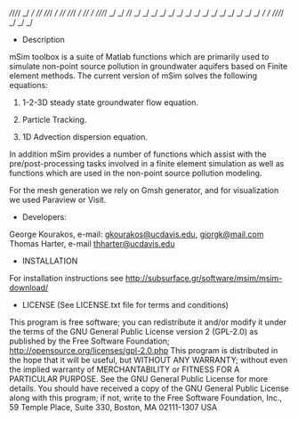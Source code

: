 _/_/_/_/
    	            _/          _/
    _/_/  _/_/_/   _/               _/_/  _/_/_/ 
   _/  _/_/  _/   _/_/_/_/    _/   _/  _/_/  _/
  _/   _/   _/          _/   _/   _/   _/   _/
 _/        _/          _/   _/   _/        _/
_/        _/    _/_/_/_/   _/   _/        _/



* Description

mSim toolbox is a suite of Matlab functions which are primarily used to simulate non-point source pollution in groundwater
aquifers based on Finite element methods. The current version of mSim solves the following equations:

1) 1-2-3D steady state groundwater flow equation.

2) Particle Tracking.

3) 1D Advection dispersion equation.

In addition mSim provides a number of functions which assist with the pre/post-processing tasks involved in a 
finite element simulation as well as functions which are used in the non-point source pollution modeling.

For the mesh generation we rely on Gmsh generator, and for visualization we used Paraview or Visit.


* Developers:

George Kourakos, e-mail: gkourakos@ucdavis.edu, giorgk@mail.com
Thomas Harter,  e-mail thharter@ucdavis.edu


* INSTALLATION

For installation instructions see http://subsurface.gr/software/msim/msim-download/



* LICENSE (See LICENSE.txt file for terms and conditions)

This program is free software; you can redistribute it and/or modify it under the terms of the GNU General Public License version 2 (GPL-2.0) as published by the Free Software Foundation; http://opensource.org/licenses/gpl-2.0.php 
This program is distributed in the hope that it will be useful, but WITHOUT ANY WARRANTY; without even the implied warranty of MERCHANTABILITY or FITNESS FOR A PARTICULAR PURPOSE. See the GNU General Public License for more details.
You should have received a copy of the GNU General Public License along with this program; if not, write to the Free Software Foundation, Inc., 59 Temple Place, Suite 330, Boston, MA 02111-1307 USA